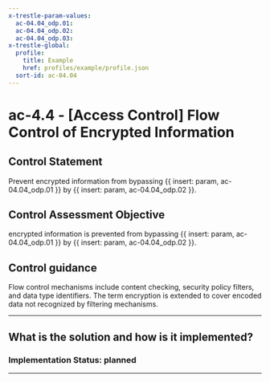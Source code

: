 ```yaml
---
x-trestle-param-values:
  ac-04.04_odp.01:
  ac-04.04_odp.02:
  ac-04.04_odp.03:
x-trestle-global:
  profile:
    title: Example
    href: profiles/example/profile.json
  sort-id: ac-04.04
---
```


# ac-4.4 - \[Access Control\] Flow Control of Encrypted Information

## Control Statement

Prevent encrypted information from bypassing {{ insert: param, ac-04.04_odp.01 }} by {{ insert: param, ac-04.04_odp.02 }}.

## Control Assessment Objective

encrypted information is prevented from bypassing {{ insert: param, ac-04.04_odp.01 }} by {{ insert: param, ac-04.04_odp.02 }}.

## Control guidance

Flow control mechanisms include content checking, security policy filters, and data type identifiers. The term encryption is extended to cover encoded data not recognized by filtering mechanisms.

______________________________________________________________________

## What is the solution and how is it implemented?

<!-- For implementation status enter one of: implemented, partial, planned, alternative, not-applicable -->

<!-- Note that the list of rules under ### Rules: is read-only and changes will not be captured after assembly to JSON -->

<!-- Add control implementation description here for control: ac-4.4 -->

### Implementation Status: planned

______________________________________________________________________
